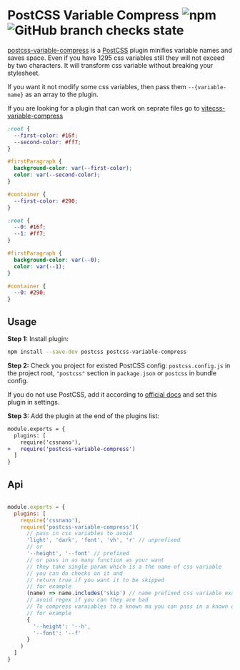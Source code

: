 # PostCSS Variable Compress ![npm](https://img.shields.io/npm/dy/postcss-variable-compress) ![GitHub branch checks state](https://img.shields.io/github/checks-status/navanshu/postcss-variable-compress/master)

[postcss-variable-compress] is a [PostCSS] plugin minifies variable names and saves space. Even if you have 1295 css variables still they will not exceed by two characters. It will transform css variable without breaking your stylesheet.

If you want it not modify some css variables, then pass them `--{variable-name}` as an array to the plugin.

[postcss]: https://github.com/postcss/postcss
[postcss-variable-compress]: https://github.com/navanshu/postcss-variable-compress
[vitecss-variable-compress]: https://github.com/Febnik/vitecss-variable-compress

If you are looking for a plugin that can work on seprate files go to [vitecss-variable-compress]

```css
:root {
  --first-color: #16f;
  --second-color: #ff7;
}

#firstParagraph {
  background-color: var(--first-color);
  color: var(--second-color);
}

#container {
  --first-color: #290;
}
```

```css
:root {
  --0: #16f;
  --1: #ff7;
}

#firstParagraph {
  background-color: var(--0);
  color: var(--1);
}

#container {
  --0: #290;
}
```

## Usage

**Step 1:** Install plugin:

```sh
npm install --save-dev postcss postcss-variable-compress
```

**Step 2:** Check you project for existed PostCSS config: `postcss.config.js`
in the project root, `"postcss"` section in `package.json`
or `postcss` in bundle config.

If you do not use PostCSS, add it according to [official docs]
and set this plugin in settings.

**Step 3:** Add the plugin at the end of the plugins list:

```diff
module.exports = {
  plugins: [
    require('cssnano'),
+   require('postcss-variable-compress')
  ]
}
```

## Api

```javascript

module.exports = {
  plugins: [
    require('cssnano'),
    require('postcss-variable-compress')(
      // pass in css variables to avoid
      'light', 'dark', 'font', 'vh', 'r' // unprefixed
      // or
      '--height', '--font' // prefixed
      // or pass in as many function as your want
      // they take single param which is a the name of css variable
      // you can do checks on it and
      // return true if you want it to be skipped
      // for example
      (name) => name.includes('skip') // name prefixed css variable example --height
      // avoid regex if you can they are bad
      // To compress varaiables to a known ma you can pass in a known object to map against
      // for example
      {
        '--height': '--h',
        '--font': '--f'
      }
    )
  ]
}

```



[official docs]: https://github.com/postcss/postcss#usage
